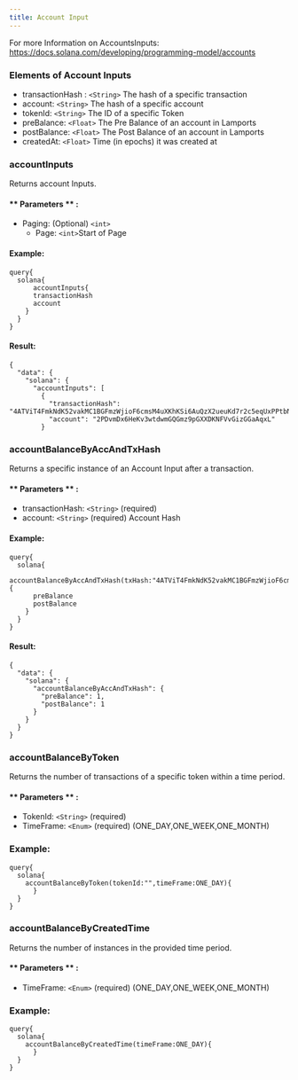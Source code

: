 ```yaml
---
title: Account Input
---
```


For more Information on AccountsInputs: https://docs.solana.com/developing/programming-model/accounts



### Elements of Account Inputs
* transactionHash : `<String>` The hash of a specific transaction
* account: `<String>` The hash of a specific account
* tokenId: `<String>` The ID of a specific Token
* preBalance: `<Float>` The Pre Balance of an account in Lamports
* postBalance: `<Float>` The Post Balance of an account in Lamports
* createdAt: `<Float>` Time (in epochs) it was created at  


### accountInputs
Returns account Inputs. 

#### ** Parameters ** : 
* Paging: (Optional) `<int>` 
  - Page: `<int>`Start of Page 

#### Example:
```
query{
  solana{
	  accountInputs{
      transactionHash
      account
    }
  }
}
```


#### Result:
```
{
  "data": {
    "solana": {
      "accountInputs": [
        {
          "transactionHash": "4ATViT4FmkNdK52vakMC1BGFmzWjioF6cmsM4uXKhKSi6AuQzX2ueuKd7r2c5eqUxPPtbNCwJnH6nhAhLsj955YF",
          "account": "2PDvmDx6HeKv3wtdwmGQGmz9pGXXDKNFVvGizGGaAqxL"
        }
```

### accountBalanceByAccAndTxHash
Returns a specific instance of an Account Input after a transaction.

#### ** Parameters ** : 
* transactionHash: `<String>` (required)
* account: `<String>` (required) Account Hash

#### Example:
```
query{
  solana{
	  accountBalanceByAccAndTxHash(txHash:"4ATViT4FmkNdK52vakMC1BGFmzWjioF6cmsM4uXKhKSi6AuQzX2ueuKd7r2c5eqUxPPtbNCwJnH6nhAhLsj955YF",accHash:"SysvarS1otHashes111111111111111111111111111"){
      preBalance
      postBalance
    }
  }
}
```

#### Result:
```
{
  "data": {
    "solana": {
      "accountBalanceByAccAndTxHash": {
        "preBalance": 1,
        "postBalance": 1
      }
    }
  }
}
```


### accountBalanceByToken
Returns the number of transactions of a specific token within a time period.

#### ** Parameters ** : 
* TokenId: `<String>` (required)
* TimeFrame: `<Enum>` (required) (ONE_DAY,ONE_WEEK,ONE_MONTH)


### Example: 
```
query{
  solana{
	accountBalanceByToken(tokenId:"",timeFrame:ONE_DAY){
	  }
  }
}
```

### accountBalanceByCreatedTime
Returns the number of instances in the provided time period.

#### ** Parameters ** : 
* TimeFrame: `<Enum>` (required) (ONE_DAY,ONE_WEEK,ONE_MONTH)

### Example: 
```
query{
  solana{
	accountBalanceByCreatedTime(timeFrame:ONE_DAY){
	  }
  }
}
```






